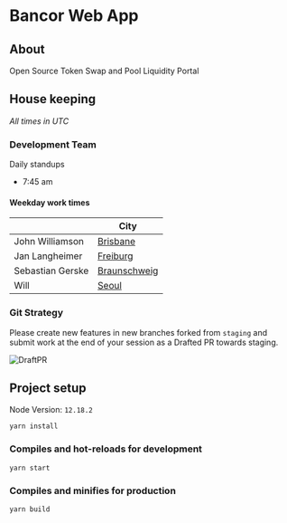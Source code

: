 # Bancor Web App

## About

Open Source Token Swap and Pool Liquidity Portal

## House keeping

_All times in UTC_

### Development Team

Daily standups

- 7:45 am

#### Weekday work times

|                 | City                                                                         |
| ---------------- | --------------------------------------------------------------------------- |
| John Williamson  | [Brisbane](https://www.timeanddate.com/worldclock/australia/)               |
| Jan Langheimer   | [Freiburg](https://www.timeanddate.com/worldclock/germany/freiburg)         |
| Sebastian Gerske | [Braunschweig](https://www.timeanddate.com/worldclock/germany/braunschweig) |
| Will             | [Seoul](https://www.timeanddate.com/worldclock/south-korea/seoul)           |

### Git Strategy

Please create new features in new branches forked from `staging` and submit work at the end of your session as a Drafted PR towards staging.

![DraftPR](https://github.com/bancorprotocol/webapp/raw/master/docs/media/draftPr.png)

## Project setup

Node Version: `12.18.2`

```
yarn install
```

### Compiles and hot-reloads for development

```
yarn start
```

### Compiles and minifies for production

```
yarn build
```
